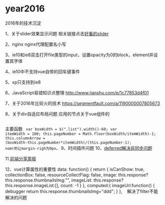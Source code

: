 # year2016
2016年的技术沉淀

1、关于slider效果显示问题
相关链接点击<a href="https://codepen.io/xianJohn/pen/zoWYZe?editors=1111">好看的slider</a>

2、nginx
nginx代理配置名小写

3、ie10和ie8双击打开file类型的input，设置opacity为0的block，element并设置其字体

4、ie10中不支持vue自带的回车键事件

5、xp只支持到ie8

6、JavaScript易错知识点整理
http://www.jianshu.com/p/1c77853d4f01

7、关于2016年比较火的技术
https://segmentfault.com/a/1190000007805673

8、关于div自适应布局问题
应用的节点关于vue组件的
<code><div class="listItem details-content-item" v-for="item in items" v-bind:class="{'nomr': (($index+1) % pageNumber)==0 && $index>1}" v-bind:style="{marginRight: columnArrow+'px'}"></div>
</code>
主要函数
 <code> var boxWidth = $(".list").width()-60;
   var itemWidth = 180;
   this.pageNumber = Math.floor(boxWidth/itemWidth)-1;
  this.columnArrow = (boxWidth-this.pageNumber*itemWidth)/(this.pageNumber-1);
  nomr的让margin-righ为0px。</code>
9、时间插件问题
10、<a href="https://www.jb51.net/article/28054.htm">deferred解决非同步问题</a>

11.<a href="https://github.com/jsfront/month/blob/master/2016/201612.md">前端分享周报</a>

12、vue计算属性的重要性
data: function() {
        return {
            isCanShow: true,
            collectionBox: false,
            resourceCollectFlag: false,
            image: this.response?this.response.thumbnailsImg:"",
            imageList: this.response?this.response.imageList:[],
            count: -1
        }
    },
    computed:{
        imageUrl:function()
        {
            debugger
            return this.response.thumbnailsImg+"ddd";
        }
    },
    解决了filter不能解决的问题
